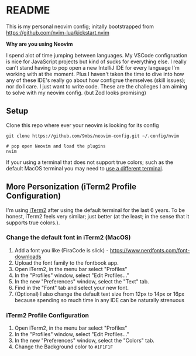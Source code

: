 # README

This is my personal neovim config; initally bootstrapped from https://github.com/nvim-lua/kickstart.nvim

**Why are you using Neovim**

I spend alot of time jumping between languages. My VSCode configruation is nice for JavaScript projects but kind of sucks for everything else. I really can't stand having to pop open a new IntelliJ IDE for every language I'm working with at the moment. Plus I haven't taken the time to dive into how any of these IDE's really go about how configrue themselves (skill issues); nor do I care. I just want to write code. These are the challeges I am aiming to solve with my neovim config. (but Zod looks promising) 

## Setup 

Clone this repo where ever your neovim is looking for its config

```shell
git clone https://github.com/9mbs/neovim-config.git ~/.config/nvim

# pop open Neovim and load the plugins
nvim
```

If your using a terminal that does not support true colors; such as the default MacOS terminal you may need to [use a different terminal](https://stackoverflow.com/questions/49408010/neovim-display-issue-on-mac-os-x). 


## More Personization (iTerm2 Profile Configuration)

I'm using [iTerm2](https://iterm2.com/) after using the default terminal for the last 6 years. To be honest, iTerm2 feels very similar; just better (at the least; in the sense that it supports true colors.). 


### Change the default font in iTerm2 (MacOS)

1. Add a font you like (FiraCode is slick) - https://www.nerdfonts.com/font-downloads
2. Upload the font family to the fontbook app.
3. Open iTerm2, in the menu bar select "Profiles" 
4. In the "Profiles" window, select "Edit Profiles..."
5. In the new "Preferences" window, select the "Text" tab.
6. Find in the "Font" tab and select your new font.
7. (Optional) I also change the default text size from 12px to 14px or 16px because spending so much time in any IDE can be naturally strenuous

### iTerm2 Profile Configuration

1. Open iTerm2, in the menu bar select "Profiles" 
2. In the "Profiles" window, select "Edit Profiles..."
3. In the new "Preferences" window, select the "Colors" tab.
4. Change the Background color to `#1F1F1F` 

